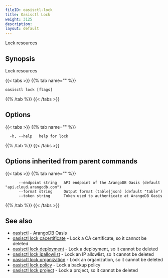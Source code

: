 ```yaml
---
fileID: oasisctl-lock
title: Oasisctl Lock
weight: 3125
description: 
layout: default
---
```

Lock resources

## Synopsis

Lock resources

{{< tabs >}}
{{% tab name="" %}}
```
oasisctl lock [flags]
```
{{% /tab %}}
{{< /tabs >}}

## Options

{{< tabs >}}
{{% tab name="" %}}
```
  -h, --help   help for lock
```
{{% /tab %}}
{{< /tabs >}}

## Options inherited from parent commands

{{< tabs >}}
{{% tab name="" %}}
```
      --endpoint string   API endpoint of the ArangoDB Oasis (default "api.cloud.arangodb.com")
      --format string     Output format (table|json) (default "table")
      --token string      Token used to authenticate at ArangoDB Oasis
```
{{% /tab %}}
{{< /tabs >}}

## See also

* [oasisctl](../oasisctl-options)	 - ArangoDB Oasis
* [oasisctl lock cacertificate](oasisctl-lock-cacertificate)	 - Lock a CA certificate, so it cannot be deleted
* [oasisctl lock deployment](oasisctl-lock-deployment)	 - Lock a deployment, so it cannot be deleted
* [oasisctl lock ipallowlist](oasisctl-lock-ipallowlist)	 - Lock an IP allowlist, so it cannot be deleted
* [oasisctl lock organization](oasisctl-lock-organization)	 - Lock an organization, so it cannot be deleted
* [oasisctl lock policy](oasisctl-lock-policy)	 - Lock a backup policy
* [oasisctl lock project](oasisctl-lock-project)	 - Lock a project, so it cannot be deleted


